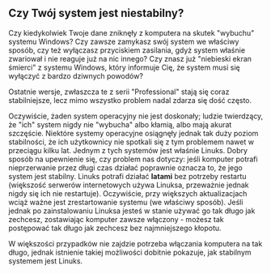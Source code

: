 ﻿<?php require("../../entete.php"); ?> <?php require("../../base.php"); ?>

<div id="corps">

<h2>Czy Twój system jest niestabilny?</h2>

<p>Czy kiedykolwiek Twoje dane zniknęły z komputera na skutek "wybuchu"
systemu Windows? Czy zawsze zamykasz swój system we właściwy sposób, czy też
wyłączasz przyciskiem zasilania, gdyż system właśnie zwariował i nie reaguje
już na nic innego? Czy znasz już "niebieski ekran śmierci" z systemu Windows, który
informuje Cię, że system musi się wyłączyć z bardzo dziwnych powodów?</p>

<p>Ostatnie wersje, zwłaszcza te z serii "Professional" stają się coraz stabilniejsze,
lecz mimo wszystko problem nadal zdarza się dość często.</p>

<p>Oczywiście, żaden system operacyjny nie jest doskonały; ludzie twierdzący,
że "ich" system nigdy nie "wybucha" albo kłamią, albo mają akurat szczęście.
Niektóre systemy operacyjne osiągnęły jednak tak duży poziom stabilności, że
ich użytkownicy nie spotkali się z tym problemem nawet w przeciągu kilku lat.
Jednym z tych systemów jest właśnie Linuks. Dobry sposób na upewnienie się,
czy problem nas dotyczy: jeśli komputer potrafi nieprzerwanie przez długi
czas działać poprawnie oznacza to, że jego system jest stabilny. Linuks
potrafi działać <b>latami</b> bez potrzeby restartu (większość serwerów
internetowych używa Linuksa, przeważnie jednak nigdy się ich nie restartuje).
Oczywiście, przy większych aktualizacjach wciąż ważne jest zrestartowanie
systemu (we właściwy sposób). Jeśli jednak po zainstalowaniu Linuksa jesteś
w stanie używać go tak długo jak zechcesz, zostawiając komputer zawsze
włączony - możesz tak postępować tak długo jak zechcesz bez najmniejszego
kłopotu.</p>

<p>W większości przypadków nie zajdzie potrzeba włączania komputera na tak długo,
jednak istnienie takiej możliwości dobitnie pokazuje, jak stabilnym systemem
jest Linuks.</p>

</div>

